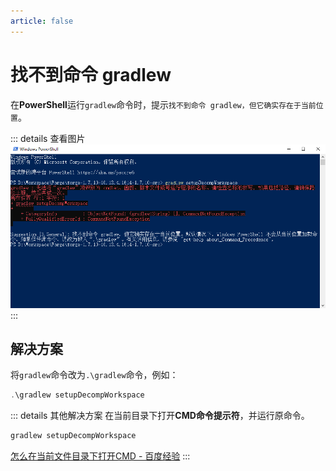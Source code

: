 ```yaml
---
article: false
---
```

# 找不到命令 gradlew
在**PowerShell**运行`gradlew`命令时，提示`找不到命令 gradlew，但它确实存在于当前位置`。

::: details 查看图片
![](./not-found-command-gradlew/1.png)
:::

## 解决方案
将`gradlew`命令改为`.\gradlew`命令，例如：
```powershell
.\gradlew setupDecompWorkspace
```

::: details 其他解决方案
在当前目录下打开**CMD命令提示符**，并运行原命令。
```cmd
gradlew setupDecompWorkspace
```

[怎么在当前文件目录下打开CMD - 百度经验](https://jingyan.baidu.com/article/17bd8e5210b9fec4aa2bb875.html)
:::